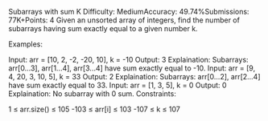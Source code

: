 Subarrays with sum K
Difficulty: MediumAccuracy: 49.74%Submissions: 77K+Points: 4
Given an unsorted array of integers, find the number of subarrays having sum exactly equal to a given number k.

Examples:

Input: arr = [10, 2, -2, -20, 10], k = -10
Output: 3
Explaination: Subarrays: arr[0...3], arr[1...4], arr[3...4] have sum exactly equal to -10.
Input: arr = [9, 4, 20, 3, 10, 5], k = 33
Output: 2
Explaination: Subarrays: arr[0...2], arr[2...4] have sum exactly equal to 33.
Input: arr = [1, 3, 5], k = 0
Output: 0
Explaination: No subarray with 0 sum.
Constraints:

1 ≤ arr.size() ≤ 105
-103 ≤ arr[i] ≤ 103
-107 ≤ k ≤ 107
